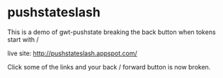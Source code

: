 pushstateslash
==============

This is a demo of gwt-pushstate breaking the back button when tokens start with /

live site:  http://pushstateslash.appspot.com/

Click some of the links and your back / forward button is now broken.
